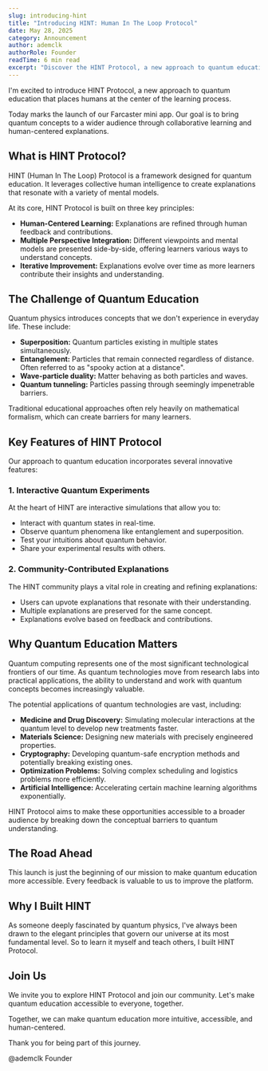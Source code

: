 ```yaml
---
slug: introducing-hint
title: "Introducing HINT: Human In The Loop Protocol"
date: May 28, 2025
category: Announcement
author: ademclk
authorRole: Founder
readTime: 6 min read
excerpt: "Discover the HINT Protocol, a new approach to quantum education that puts humans at the center of the learning process. Learn how we are making quantum concepts more accessible and intuitive."
---
```


I'm excited to introduce HINT Protocol, a new approach to quantum education that places humans at the center of the learning process.

Today marks the launch of our Farcaster mini app. Our goal is to bring quantum concepts to a wider audience through collaborative learning and human-centered explanations.

## What is HINT Protocol?

HINT (Human In The Loop) Protocol is a framework designed for quantum education. It leverages collective human intelligence to create explanations that resonate with a variety of mental models.

At its core, HINT Protocol is built on three key principles:

-   **Human-Centered Learning:** Explanations are refined through human feedback and contributions.
-   **Multiple Perspective Integration:** Different viewpoints and mental models are presented side-by-side, offering learners various ways to understand concepts.
-   **Iterative Improvement:** Explanations evolve over time as more learners contribute their insights and understanding.

## The Challenge of Quantum Education

Quantum physics introduces concepts that we don't experience in everyday life. These include:

-   **Superposition:** Quantum particles existing in multiple states simultaneously.
-   **Entanglement:** Particles that remain connected regardless of distance. Often referred to as "spooky action at a distance".
-   **Wave-particle duality:** Matter behaving as both particles and waves.
-   **Quantum tunneling:** Particles passing through seemingly impenetrable barriers.

Traditional educational approaches often rely heavily on mathematical formalism, which can create barriers for many learners.

## Key Features of HINT Protocol

Our approach to quantum education incorporates several innovative features:

### 1. Interactive Quantum Experiments

At the heart of HINT are interactive simulations that allow you to:

-   Interact with quantum states in real-time.
-   Observe quantum phenomena like entanglement and superposition.
-   Test your intuitions about quantum behavior.
-   Share your experimental results with others.

### 2. Community-Contributed Explanations

The HINT community plays a vital role in creating and refining explanations:

-   Users can upvote explanations that resonate with their understanding.
-   Multiple explanations are preserved for the same concept.
-   Explanations evolve based on feedback and contributions.

## Why Quantum Education Matters

Quantum computing represents one of the most significant technological frontiers of our time. As quantum technologies move from research labs into practical applications, the ability to understand and work with quantum concepts becomes increasingly valuable.

The potential applications of quantum technologies are vast, including:

-   **Medicine and Drug Discovery:** Simulating molecular interactions at the quantum level to develop new treatments faster.
-   **Materials Science:** Designing new materials with precisely engineered properties.
-   **Cryptography:** Developing quantum-safe encryption methods and potentially breaking existing ones.
-   **Optimization Problems:** Solving complex scheduling and logistics problems more efficiently.
-   **Artificial Intelligence:** Accelerating certain machine learning algorithms exponentially.

HINT Protocol aims to make these opportunities accessible to a broader audience by breaking down the conceptual barriers to quantum understanding.

## The Road Ahead

This launch is just the beginning of our mission to make quantum education more accessible. Every feedback is valuable to us to improve the platform.

## Why I Built HINT

As someone deeply fascinated by quantum physics, I've always been drawn to the elegant principles that govern our universe at its most fundamental level. So to learn it myself and teach others, I built HINT Protocol.

## Join Us

We invite you to explore HINT Protocol and join our community. Let's make quantum education accessible to everyone, together.

Together, we can make quantum education more intuitive, accessible, and human-centered.

Thank you for being part of this journey.

@ademclk
Founder
